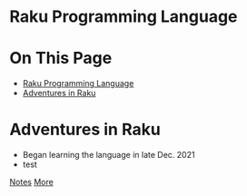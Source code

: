 # Raku Programming Language

# On This Page

- [Raku Programming Language](#raku-programming-language)
- [Adventures in Raku](#adventures-in-raku)

# Adventures in Raku
* Began learning the language in late Dec. 2021
* test

[Notes](Notes)
[More](More)

